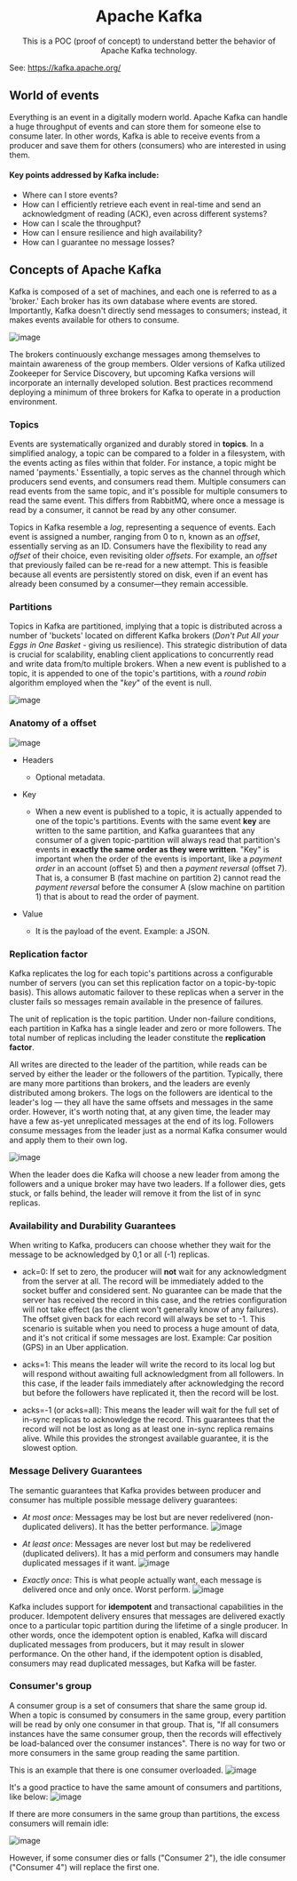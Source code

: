 <h1 align="center">Apache Kafka</h1>
<p align="center">This is a POC (proof of concept) to understand better the behavior of Apache Kafka technology.</p>

See: https://kafka.apache.org/

## World of events

Everything is an event in a digitally modern world. Apache Kafka can handle a huge throughput of events and can store them for someone else to consume later. In other words, Kafka is able to receive events from a producer and save them for others (consumers) who are interested in using them.

#### Key points addressed by Kafka include:
* Where can I store events?
* How can I efficiently retrieve each event in real-time and send an acknowledgment of reading (ACK), even across different systems?
* How can I scale the throughput?
* How can I ensure resilience and high availability?
* How can I guarantee no message losses?

## Concepts of Apache Kafka

Kafka is composed of a set of machines, and each one is referred to as a 'broker.' Each broker has its own database where events are stored. Importantly, Kafka doesn't directly send messages to consumers; instead, it makes events available for others to consume.

![image](https://user-images.githubusercontent.com/9732874/190032601-a9eea95e-484f-4e7d-bb2a-80e1f6221afe.png)

The brokers continuously exchange messages among themselves to maintain awareness of the group members. Older versions of Kafka utilized Zookeeper for Service Discovery, but upcoming Kafka versions will incorporate an internally developed solution. Best practices recommend deploying a minimum of three brokers for Kafka to operate in a production environment.

### Topics
Events are systematically organized and durably stored in **topics**. In a simplified analogy, a topic can be compared to a folder in a filesystem, with the events acting as files within that folder. For instance, a topic might be named 'payments.' Essentially, a topic serves as the channel through which producers send events, and consumers read them. Multiple consumers can read events from the same topic, and it's possible for multiple consumers to read the same event. This differs from RabbitMQ, where once a message is read by a consumer, it cannot be read by any other consumer.

Topics in Kafka resemble a _log_, representing a sequence of events. Each event is assigned a number, ranging from 0 to n, known as an _offset_, essentially serving as an ID. Consumers have the flexibility to read any _offset_ of their choice, even revisiting older _offsets_. For example, an _offset_ that previously failed can be re-read for a new attempt. This is feasible because all events are persistently stored on disk, even if an event has already been consumed by a consumer—they remain accessible.

### Partitions
Topics in Kafka are partitioned, implying that a topic is distributed across a number of 'buckets' located on different Kafka brokers (_Don't Put All your Eggs in One Basket_ - giving us resilience). This strategic distribution of data is crucial for scalability, enabling client applications to concurrently read and write data from/to multiple brokers. When a new event is published to a topic, it is appended to one of the topic's partitions, with a _round robin_ algorithm employed when the "_key_" of the event is null.

![image](https://user-images.githubusercontent.com/9732874/192921645-1eb7e140-212f-40fa-8076-098505190350.png)

### Anatomy of a offset
![image](https://user-images.githubusercontent.com/9732874/190244353-98b05af6-7da4-4aa3-a743-bd2654f1ce50.png)

* Headers
  * Optional metadata.

* Key
  * When a new event is published to a topic, it is actually appended to one of the topic's partitions. Events with the same event **key** are written to the same partition, and Kafka guarantees that any consumer of a given topic-partition will always read that partition's events in **exactly the same order as they were written**. "Key" is important when the order of the events is important, like a _payment order_ in an account (offset 5) and then a _payment reversal_ (offset 7). That is, a consumer B (fast machine on partition 2) cannot read the _payment reversal_ before the consumer A (slow machine on partition 1) that is about to read the order of payment.

* Value
  * It is the payload of the event. Example: a JSON.

### Replication factor
Kafka replicates the log for each topic's partitions across a configurable number of servers (you can set this replication factor on a topic-by-topic basis). This allows automatic failover to these replicas when a server in the cluster fails so messages remain available in the presence of failures.

The unit of replication is the topic partition. Under non-failure conditions, each partition in Kafka has a single leader and zero or more followers. The total number of replicas including the leader constitute the **replication factor**. 

All writes are directed to the leader of the partition, while reads can be served by either the leader or the followers of the partition. Typically, there are many more partitions than brokers, and the leaders are evenly distributed among brokers. The logs on the followers are identical to the leader's log — they all have the same offsets and messages in the same order. However, it's worth noting that, at any given time, the leader may have a few as-yet unreplicated messages at the end of its log. Followers consume messages from the leader just as a normal Kafka consumer would and apply them to their own log.

![image](https://user-images.githubusercontent.com/9732874/192921136-f467b9ef-670a-4856-a7e9-845f4b843c60.png)

When the leader does die Kafka will choose a new leader from among the followers and a unique broker may have two leaders.  If a follower dies, gets stuck, or falls behind, the leader will remove it from the list of in sync replicas.

### Availability and Durability Guarantees
When writing to Kafka, producers can choose whether they wait for the message to be acknowledged by 0,1 or all (-1) replicas.

* ack=0: If set to zero, the producer will **not** wait for any acknowledgment from the server at all. The record will be immediately added to the socket buffer and considered sent. No guarantee can be made that the server has received the record in this case, and the retries configuration will not take effect (as the client won't generally know of any failures). The offset given back for each record will always be set to -1. This scenario is suitable when you need to process a huge amount of data, and it's not critical if some messages are lost. Example: Car position (GPS) in an Uber application.

* acks=1: This means the leader will write the record to its local log but will respond without awaiting full acknowledgment from all followers. In this case, if the leader fails immediately after acknowledging the record but before the followers have replicated it, then the record will be lost.

* acks=-1 (or acks=all): This means the leader will wait for the full set of in-sync replicas to acknowledge the record. This guarantees that the record will not be lost as long as at least one in-sync replica remains alive. While this provides the strongest available guarantee, it is the slowest option.

### Message Delivery Guarantees
The semantic guarantees that Kafka provides between producer and consumer has multiple possible message delivery guarantees:

* _At most once_: Messages may be lost but are never redelivered (non-duplicated delivers). It has the better performance.
![image](https://user-images.githubusercontent.com/9732874/191397472-8a00438f-534a-4a40-b799-07189d429b16.png)

* _At least once_: Messages are never lost but may be redelivered (duplicated delivers). It has a mid perform and consumers may handle duplicated messages if it want.
![image](https://user-images.githubusercontent.com/9732874/191397993-a9f2d1dc-850b-4d61-b464-d0a36a652aa3.png)

* _Exactly once_: This is what people actually want, each message is delivered once and only once. Worst perform.
![image](https://user-images.githubusercontent.com/9732874/191398375-05c5efd1-3119-4e84-921f-60d66116ca31.png)

Kafka includes support for **idempotent** and transactional capabilities in the producer. Idempotent delivery ensures that messages are delivered exactly once to a particular topic partition during the lifetime of a single producer. In other words, once the idempotent option is enabled, Kafka will discard duplicated messages from producers, but it may result in slower performance. On the other hand, if the idempotent option is disabled, consumers may read duplicated messages, but Kafka will be faster.

### Consumer's group

A consumer group is a set of consumers that share the same group id. When a topic is consumed by consumers in the same group, every partition will be read by only one consumer in that group. That is, "If all consumers instances have the same consumer group, then the records will effectively be load-balanced over the consumer instances". There is no way for two or more consumers in the same group reading the same partition.

This is an example that there is one consumer overloaded.
![image](https://user-images.githubusercontent.com/9732874/192923463-e0d4f9c5-02e4-4eb5-8678-5443a1de2bed.png)

It's a good practice to have the same amount of consumers and partitions, like below:
![image](https://user-images.githubusercontent.com/9732874/192924262-2634a51a-6b88-407b-a165-bb671d667b1f.png)

If there are more consumers in the same group than partitions, the excess consumers will remain idle:

![image](https://user-images.githubusercontent.com/9732874/192928613-433a3abb-c865-4d79-b97d-0221b5ee77f2.png)

However, if some consumer dies or falls ("Consumer 2"), the idle consumer ("Consumer 4") will replace the first one.
